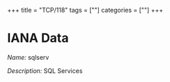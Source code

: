 +++
title = "TCP/118"
tags = [""]
categories = [""]
+++

# IANA Data

_Name:_ sqlserv

_Description:_ SQL Services

